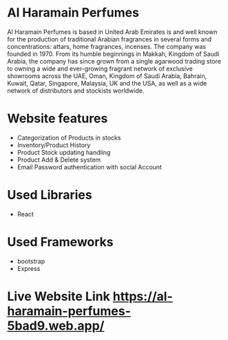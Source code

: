# Al Haramain Perfumes

Al Haramain Perfumes is based in United Arab Emirates is and well known for the production of traditional Arabian fragrances in several forms and concentrations: attars, home fragrances, incenses. The company was founded in 1970. From its humble beginnings in Makkah, Kingdom of Saudi Arabia, the company has since grown from a single agarwood trading store to owning a wide and ever-growing fragrant network of exclusive showrooms across the UAE, Oman, Kingdom of Saudi Arabia, Bahrain, Kuwait, Qatar, Singapore, Malaysia, UK and the USA, as well as a wide network of distributors and stockists worldwide.

# Website features
* Categorization of Products in stocks
* Inventory/Product History
* Product Stock updating handling
* Product Add & Delete system
* Email Password authentication with social Account

# Used Libraries
* React

# Used Frameworks
* bootstrap
* Express


# Live Website Link https://al-haramain-perfumes-5bad9.web.app/
